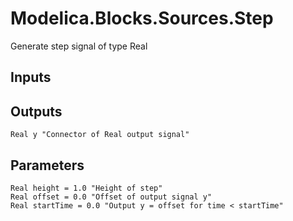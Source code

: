 # Modelica.Blocks.Sources.Step

Generate step signal of type Real

## Inputs

## Outputs

```modelica
Real y "Connector of Real output signal"
```

## Parameters

```modelica
Real height = 1.0 "Height of step"
Real offset = 0.0 "Offset of output signal y"
Real startTime = 0.0 "Output y = offset for time < startTime"
```